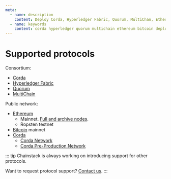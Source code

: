 ```yaml
---
meta:
  - name: description
    content: Deploy Corda, Hyperledger Fabric, Quorum, MultiChan, Ethereum, Bitcoin nodes and networks in minutes.
  - name: keywords
    content: corda hyperledger quorum multichain ethereum bitcoin deploy
---
```


# Supported protocols

Consortium:

* [Corda](/blockchains/corda)
* [Hyperledger Fabric](/blockchains/fabric)
* [Quorum](/blockchains/quorum)
* [MultiChain](/blockchains/multichain)

Public network:

* [Ethereum](/blockchains/ethereum)
	* Mainnet. [Full and archive nodes](/operations/ethereum/modes).
	* Ropsten testnet
* [Bitcoin](/blockchains/bitcoin) mainnet
* [Corda](/blockchains/corda)
	* <a href="https://corda.network/" rel="nofollow">Corda Network</a>
	* <a href="https://corda.network/participation/preprod/" rel="nofollow">Corda Pre-Production Network</a>

::: tip
Chainstack is always working on introducing support for other protocols.

Want to request protocol support? [Contact us](https://chainstack.com/contact/).
:::
